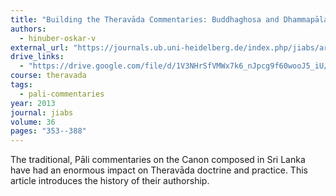 ```yaml
---
title: "Building the Theravāda Commentaries: Buddhaghosa and Dhammapāla as Authors, Compilers, Redactors, Editors and Critics"
authors:
  - hinuber-oskar-v
external_url: "https://journals.ub.uni-heidelberg.de/index.php/jiabs/article/download/23450/17206/"
drive_links:
  - "https://drive.google.com/file/d/1V3NHrSfVMWx7k6_nJpcg9f60wooJ5_iU/view?usp=drivesdk"
course: theravada
tags:
  - pali-commentaries
year: 2013
journal: jiabs
volume: 36
pages: "353--388"
---
```


The traditional, Pāli commentaries on the Canon composed in Sri Lanka have had an enormous impact on Theravāda doctrine and practice. This article introduces the history of their authorship.

